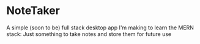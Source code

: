 # NoteTaker
A simple (soon to be) full stack desktop app I'm making to learn the MERN stack: Just something to take notes and store them for future use

